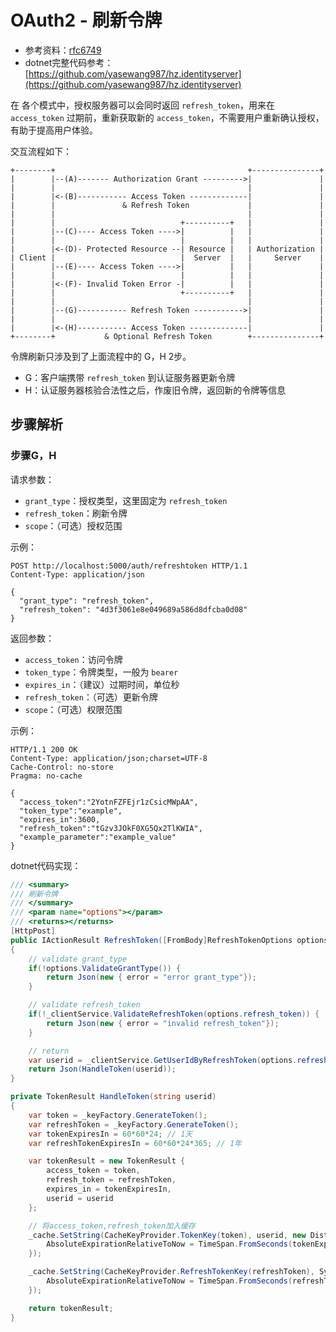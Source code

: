 # OAuth2 - 刷新令牌

* 参考资料：[rfc6749](https://tools.ietf.org/html/rfc6749)
* dotnet完整代码参考：[https://github.com/yasewang987/hz.identityserver](https://github.com/yasewang987/hz.identityserver)


在 各个模式中，授权服务器可以会同时返回 `refresh_token`，用来在 `access_token` 过期前，重新获取新的 `access_token`，不需要用户重新确认授权，有助于提高用户体验。

交互流程如下：

```
+--------+                                           +---------------+
|        |--(A)------- Authorization Grant --------->|               |
|        |                                           |               |
|        |<-(B)----------- Access Token -------------|               |
|        |               & Refresh Token             |               |
|        |                                           |               |
|        |                            +----------+   |               |
|        |--(C)---- Access Token ---->|          |   |               |
|        |                            |          |   |               |
|        |<-(D)- Protected Resource --| Resource |   | Authorization |
| Client |                            |  Server  |   |     Server    |
|        |--(E)---- Access Token ---->|          |   |               |
|        |                            |          |   |               |
|        |<-(F)- Invalid Token Error -|          |   |               |
|        |                            +----------+   |               |
|        |                                           |               |
|        |--(G)----------- Refresh Token ----------->|               |
|        |                                           |               |
|        |<-(H)----------- Access Token -------------|               |
+--------+           & Optional Refresh Token        +---------------+
```

令牌刷新只涉及到了上面流程中的 G，H 2步。

* G：客户端携带 `refresh_token` 到认证服务器更新令牌
* H：认证服务器核验合法性之后，作废旧令牌，返回新的令牌等信息

## 步骤解析

### 步骤G，H

请求参数：

* `grant_type`：授权类型，这里固定为 `refresh_token`
* `refresh_token`：刷新令牌
* `scope`：（可选）授权范围

示例：

```
POST http://localhost:5000/auth/refreshtoken HTTP/1.1
Content-Type: application/json

{
  "grant_type": "refresh_token",
  "refresh_token": "4d3f3061e8e049689a586d8dfcba0d08"
}
```

返回参数：

* `access_token`：访问令牌
* `token_type`：令牌类型，一般为 `bearer`
* `expires_in`：（建议）过期时间，单位秒
* `refresh_token`：（可选）更新令牌
* `scope`：（可选）权限范围

示例：

```
HTTP/1.1 200 OK
Content-Type: application/json;charset=UTF-8
Cache-Control: no-store
Pragma: no-cache

{
  "access_token":"2YotnFZFEjr1zCsicMWpAA",
  "token_type":"example",
  "expires_in":3600,
  "refresh_token":"tGzv3JOkF0XG5Qx2TlKWIA",
  "example_parameter":"example_value"
}
```

dotnet代码实现：

```csharp
/// <summary>
/// 刷新令牌
/// </summary>
/// <param name="options"></param>
/// <returns></returns>
[HttpPost]
public IActionResult RefreshToken([FromBody]RefreshTokenOptions options)
{
    // validate grant_type
    if(!options.ValidateGrantType()) {
        return Json(new { error = "error grant_type"});
    }

    // validate refresh_token
    if(!_clientService.ValidateRefreshToken(options.refresh_token)) {
        return Json(new { error = "invalid refresh_token"});
    }

    // return
    var userid = _clientService.GetUserIdByRefreshToken(options.refresh_token);
    return Json(HandleToken(userid));
}

private TokenResult HandleToken(string userid)
{
    var token = _keyFactory.GenerateToken();
    var refreshToken = _keyFactory.GenerateToken();
    var tokenExpiresIn = 60*60*24; // 1天
    var refreshTokenExpiresIn = 60*60*24*365; // 1年

    var tokenResult = new TokenResult {
        access_token = token,
        refresh_token = refreshToken,
        expires_in = tokenExpiresIn,
        userid = userid
    };

    // 将access_token,refresh_token加入缓存
    _cache.SetString(CacheKeyProvider.TokenKey(token), userid, new DistributedCacheEntryOptions {
        AbsoluteExpirationRelativeToNow = TimeSpan.FromSeconds(tokenExpiresIn)
    });

    _cache.SetString(CacheKeyProvider.RefreshTokenKey(refreshToken), System.Text.Json.JsonSerializer.Serialize(tokenResult), new DistributedCacheEntryOptions {
        AbsoluteExpirationRelativeToNow = TimeSpan.FromSeconds(refreshTokenExpiresIn)
    });

    return tokenResult;
}
```